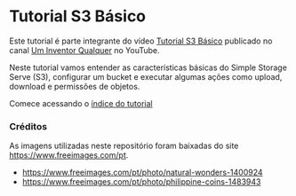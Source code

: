 # Tutorial S3 Básico
Este tutorial é parte integrante do vídeo [Tutorial S3 Básico](https://youtu.be/XXXXXX) 
publicado no canal [Um Inventor Qualquer](https://www.youtube.com/c/UmInventorQualquer) no YouTube.

Neste tutorial vamos entender as características básicas do Simple Storage Serve (S3), configurar um bucket
e executar algumas ações como upload, download e permissões de objetos.

Comece acessando o [índice do tutorial](docs/README.md)

### Créditos
As imagens utilizadas neste repositório foram baixadas do site https://www.freeimages.com/pt.
- https://www.freeimages.com/pt/photo/natural-wonders-1400924
- https://www.freeimages.com/pt/photo/philippine-coins-1483943

